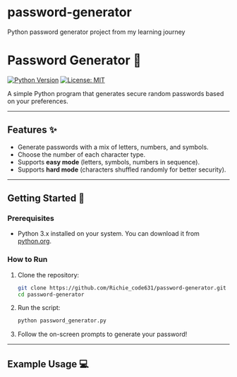 # password-generator
Python password generator project from my learning journey
# Password Generator 🔐

[![Python Version](https://img.shields.io/badge/python-3.x-blue.svg)](https://www.python.org/)
[![License: MIT](https://img.shields.io/badge/License-MIT-green.svg)](LICENSE)

A simple Python program that generates secure random passwords based on your preferences.

---

## Features ✨

- Generate passwords with a mix of letters, numbers, and symbols.
- Choose the number of each character type.
- Supports **easy mode** (letters, symbols, numbers in sequence).
- Supports **hard mode** (characters shuffled randomly for better security).

---

## Getting Started 🚀

### Prerequisites

- Python 3.x installed on your system. You can download it from [python.org](https://www.python.org/downloads/).

### How to Run

1. Clone the repository:
    ```bash
    git clone https://github.com/Richie_code631/password-generator.git
    cd password-generator
    ```
2. Run the script:
    ```bash
    python password_generator.py
    ```
3. Follow the on-screen prompts to generate your password!

---

## Example Usage 💻

